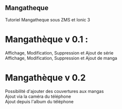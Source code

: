 ## Mangatheque
Tutoriel Mangatheque sous ZMS et Ionic 3


# Mangathèque v 0.1 :
Affichage, Modification, Suppression et Ajout de série<br />
Affichage, Modification, Suppression et Ajout de manga<br />

# Mangathèque v 0.2

Possibilité d'ajouter des couvertures aux mangas<br />
Ajout via la caméra du téléphone<br />
Ajout depuis l'album du téléphone<br />


